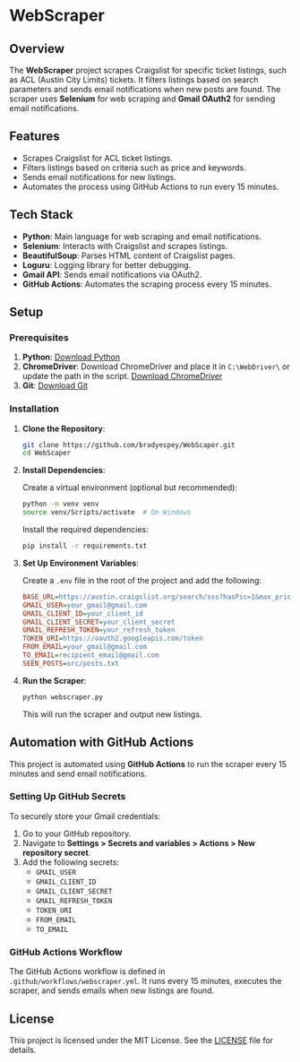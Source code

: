 # WebScraper

## Overview

The **WebScraper** project scrapes Craigslist for specific ticket listings, such as ACL (Austin City Limits) tickets. It filters listings based on search parameters and sends email notifications when new posts are found. The scraper uses **Selenium** for web scraping and **Gmail OAuth2** for sending email notifications.

## Features

- Scrapes Craigslist for ACL ticket listings.
- Filters listings based on criteria such as price and keywords.
- Sends email notifications for new listings.
- Automates the process using GitHub Actions to run every 15 minutes.

## Tech Stack

- **Python**: Main language for web scraping and email notifications.
- **Selenium**: Interacts with Craigslist and scrapes listings.
- **BeautifulSoup**: Parses HTML content of Craigslist pages.
- **Loguru**: Logging library for better debugging.
- **Gmail API**: Sends email notifications via OAuth2.
- **GitHub Actions**: Automates the scraping process every 15 minutes.

## Setup

### Prerequisites

1. **Python**: [Download Python](https://www.python.org/downloads/)
2. **ChromeDriver**: Download ChromeDriver and place it in `C:\WebDriver\` or update the path in the script. [Download ChromeDriver](https://sites.google.com/a/chromium.org/chromedriver/)
3. **Git**: [Download Git](https://git-scm.com/)

### Installation

1. **Clone the Repository**:

   ```bash
   git clone https://github.com/bradyespey/WebScaper.git
   cd WebScaper
   ```

2. **Install Dependencies**:

   Create a virtual environment (optional but recommended):

   ```bash
   python -m venv venv
   source venv/Scripts/activate  # On Windows
   ```

   Install the required dependencies:

   ```bash
   pip install -r requirements.txt
   ```

3. **Set Up Environment Variables**:

   Create a `.env` file in the root of the project and add the following:

   ```ini
   BASE_URL=https://austin.craigslist.org/search/sss?hasPic=1&max_price=350&min_price=200&query=acl%20one%20-saturday%20-friday%20-sunday
   GMAIL_USER=your_gmail@gmail.com
   GMAIL_CLIENT_ID=your_client_id
   GMAIL_CLIENT_SECRET=your_client_secret
   GMAIL_REFRESH_TOKEN=your_refresh_token
   TOKEN_URI=https://oauth2.googleapis.com/token
   FROM_EMAIL=your_gmail@gmail.com
   TO_EMAIL=recipient_email@gmail.com
   SEEN_POSTS=src/posts.txt
   ```

4. **Run the Scraper**:

   ```bash
   python webscraper.py
   ```

   This will run the scraper and output new listings.

## Automation with GitHub Actions

This project is automated using **GitHub Actions** to run the scraper every 15 minutes and send email notifications.

### Setting Up GitHub Secrets

To securely store your Gmail credentials:

1. Go to your GitHub repository.
2. Navigate to **Settings > Secrets and variables > Actions > New repository secret**.
3. Add the following secrets:
   - `GMAIL_USER`
   - `GMAIL_CLIENT_ID`
   - `GMAIL_CLIENT_SECRET`
   - `GMAIL_REFRESH_TOKEN`
   - `TOKEN_URI`
   - `FROM_EMAIL`
   - `TO_EMAIL`

### GitHub Actions Workflow

The GitHub Actions workflow is defined in `.github/workflows/webscraper.yml`. It runs every 15 minutes, executes the scraper, and sends emails when new listings are found.

## License

This project is licensed under the MIT License. See the [LICENSE](LICENSE) file for details.
